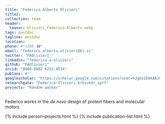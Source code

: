 ```yaml
---
title: "Federico Alberto Olivieri"
title2: 
collection: team
header:
  teaser: Olivieri_Federico-Alberto.webp 
tags: postdoc
tagline: postdoc
location: 
phone: #"+386 ☎"
email: "federico.alberto.olivieri@ki.si"
twitter: "FAOlivieri_"
linkedin: "federico-a-olivieri"
github: "FAOlivieri"
orcid: "0000-0002-6253-453X"
publons: #""
googlescholar: "https://scholar.google.com/citations?user=hJgGo1EAAAAJ&hl=en"
researchgate: "Federico-Olivieri-6?ev=hdr_xprf"
projects: "Random walker"
---
```

Federico works in the _de novo_ design of protein fibers and molecular motors

{% include person-projects.html %}
{% include publication-list.html %}
